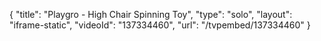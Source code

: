 {
    "title": "Playgro - High Chair Spinning Toy",
    "type": "solo",
    "layout": "iframe-static",
    "videoId": "137334460",
    "url": "\/tvpembed\/137334460"
}